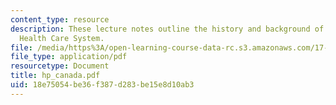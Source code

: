 ```yaml
---
content_type: resource
description: These lecture notes outline the history and background of the Canadian
  Health Care System.
file: /media/https%3A/open-learning-course-data-rc.s3.amazonaws.com/17-315-comparative-health-policy-fall-2004/18e75054be36f387d283be15e8d10ab3_hp_canada.pdf
file_type: application/pdf
resourcetype: Document
title: hp_canada.pdf
uid: 18e75054-be36-f387-d283-be15e8d10ab3
---
```

